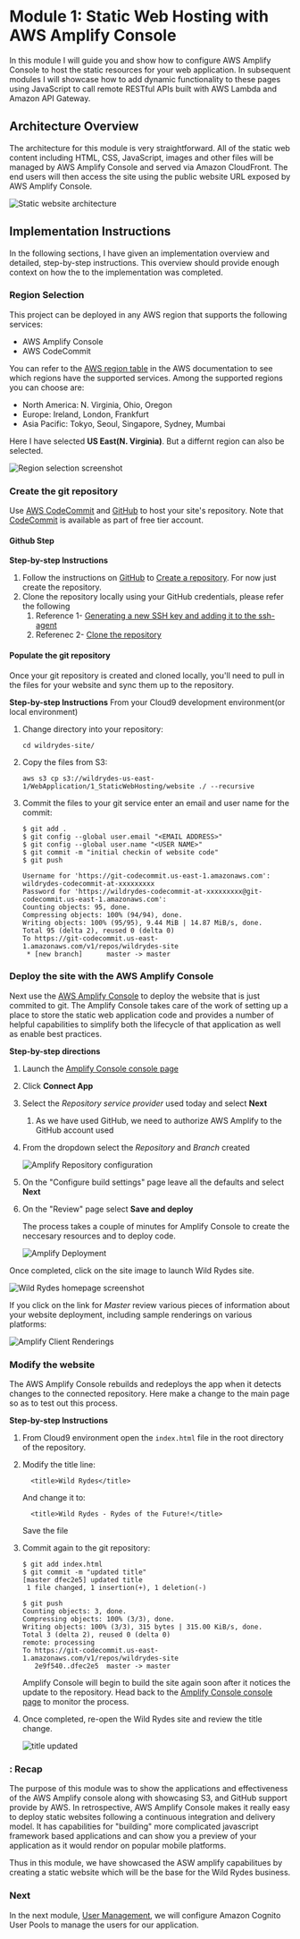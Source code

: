 # Module 1: Static Web Hosting with AWS Amplify Console

In this module I will guide you and show how to configure AWS Amplify Console to host the static resources for your web application. In subsequent modules I will showcase how to add dynamic functionality to these pages using JavaScript to call remote RESTful APIs built with AWS Lambda and Amazon API Gateway.

## Architecture Overview

The architecture for this module is very straightforward. All of the static web content including HTML, CSS, JavaScript, images and other files will be managed by AWS Amplify Console and served via Amazon CloudFront. The end users will then access the site using the public website URL exposed by AWS Amplify Console. 

![Static website architecture](../images/static-website-architecture.png)

## Implementation Instructions

In the following sections, I have given an implementation overview and detailed, step-by-step instructions. This overview should provide enough context on how the to  the implementation was completed.

### Region Selection

This project  can be deployed in any AWS region that supports the following services:

- AWS Amplify Console
- AWS CodeCommit

You can refer to the [AWS region table][region-services] in the AWS documentation to see which regions have the supported services. Among the supported regions you can choose are:
* North America: N. Virginia, Ohio, Oregon
* Europe: Ireland, London, Frankfurt
* Asia Pacific: Tokyo, Seoul, Singapore, Sydney, Mumbai

Here I have selected **US East(N. Virginia)**. But a differnt region can also be selected.

![Region selection screenshot](../images/region-selection.png)

### Create the git repository
Use [AWS CodeCommit][commit] and [GitHub][github] to host your site's repository. Note that [CodeCommit][codecommit-free] is available as part of free tier account.


#### Github Step
**Step-by-step Instructions**
1. Follow the instructions on [GitHub][github] to [Create a repository][create-repo]. For now just create the repository.
1. Clone the repository locally using your GitHub credentials, please refer the following
    1. Reference 1- [Generating a new SSH key and adding it to the ssh-agent][github-new-sshkey]
    1. Referenec 2- [Clone the repository][github-clone]

#### Populate the git repository
Once your git repository is created and cloned locally, you'll need to pull in the files for your website and sync them up to the repository. 

**Step-by-step Instructions**
From your Cloud9 development environment(or local environment)
1. Change directory into your repository:
    ```
    cd wildrydes-site/
    ```
1. Copy the files from S3:
    ```
    aws s3 cp s3://wildrydes-us-east-1/WebApplication/1_StaticWebHosting/website ./ --recursive
    ```
1. Commit the files to your git service  enter an email and user name for the commit:
    ```
    $ git add .
    $ git config --global user.email "<EMAIL ADDRESS>"
    $ git config --global user.name "<USER NAME>"
    $ git commit -m "initial checkin of website code"
    $ git push
    
    Username for 'https://git-codecommit.us-east-1.amazonaws.com': wildrydes-codecommit-at-xxxxxxxxx
    Password for 'https://wildrydes-codecommit-at-xxxxxxxxx@git-codecommit.us-east-1.amazonaws.com': 
    Counting objects: 95, done.
    Compressing objects: 100% (94/94), done.
    Writing objects: 100% (95/95), 9.44 MiB | 14.87 MiB/s, done.
    Total 95 (delta 2), reused 0 (delta 0)
    To https://git-codecommit.us-east-1.amazonaws.com/v1/repos/wildrydes-site
     * [new branch]      master -> master
    ```

### Deploy the site with the AWS Amplify Console
Next use the [AWS Amplify Console][amplify-console] to deploy the website that is just commited to git. The Amplify Console takes care of the work of setting up a place to store the static web application code and provides a number of helpful capabilities to simplify both the lifecycle of that application as well as enable best practices.

**Step-by-step directions**
1. Launch the [Amplify Console console page][amplify-console-console]
1. Click **Connect App**
1. Select the *Repository service provider* used today and select **Next**
    1. As we have used GitHub, we need to authorize AWS Amplify to the GitHub account used
1. From the dropdown select the *Repository* and *Branch* created 
    
    ![Amplify Repository configuration](../images/amplify-console-repository-setup.png)
1. On the "Configure build settings" page leave all the defaults and select **Next**
1. On the "Review" page select **Save and deploy**
    
    The process takes a couple of minutes for Amplify Console to create the neccesary resources and to deploy code.
    
    ![Amplify Deployment](../images/amplify-deploy-status.png)

Once completed, click on the site image to launch Wild Rydes site.

![Wild Rydes homepage screenshot](../images/wildrydes-homepage.png)

If you click on the link for *Master* review various pieces of information about your website deployment, including sample renderings on various platforms:

![Amplify Client Renderings](../images/amplify-renderings.png)

### Modify the website
The AWS Amplify Console rebuilds and redeploys the app when it detects changes to the connected repository. Here make a change to the main page so as to test out this process.

**Step-by-step Instructions**
1. From Cloud9 environment open the ```index.html``` file in the root directory of the repository.
1. Modify the title line:
    ```
      <title>Wild Rydes</title>
    ```
    And change it to:
    ```
      <title>Wild Rydes - Rydes of the Future!</title>
    ```
    Save the file
1. Commit again to the git repository:
    ```
    $ git add index.html 
    $ git commit -m "updated title"
    [master dfec2e5] updated title
     1 file changed, 1 insertion(+), 1 deletion(-)
    
    $ git push
    Counting objects: 3, done.
    Compressing objects: 100% (3/3), done.
    Writing objects: 100% (3/3), 315 bytes | 315.00 KiB/s, done.
    Total 3 (delta 2), reused 0 (delta 0)
    remote: processing 
    To https://git-codecommit.us-east-1.amazonaws.com/v1/repos/wildrydes-site
       2e9f540..dfec2e5  master -> master
   ```
    Amplify Console will begin to build the site again soon after it notices the update to the repository. Head back to the [Amplify Console console page][amplify-console-console] to monitor the process. 

1. Once completed, re-open the Wild Rydes site and review the title change.
    
    ![title updated](../images/title-update.png)

### : Recap

The purpose of this module was to show the applications and effectiveness of the AWS Amplify console along with showcasing S3, and GitHub support provide by AWS.
In retrospective, AWS Amplify Console makes it really easy to deploy static websites following a continuous integration and delivery model. It has capabilities for "building" more complicated javascript framework based applications and can show you a preview of your application as it would rendor on popular mobile platforms.

Thus in this module, we have showcased the ASW amplify capabilitues by creating a static website which will be the base for the Wild Rydes business.

### Next

In the next module, [User Management][user-management], 
we will configure Amazon Cognito User Pools to manage the users for our application.

[setup]: ../0_Setup/
[commit]: https://aws.amazon.com/codecommit
[github]: https://github.com
[iam-console]: https://console.aws.amazon.com/iam/home
[codecommit-free]: https://aws.amazon.com/codecommit/pricing/
[codecommit-console]: https://console.aws.amazon.com/codesuite/codecommit/repositories
[create-repo]: https://help.github.com/en/articles/create-a-repo
[github-new-sshkey]: https://help.github.com/en/articles/generating-a-new-ssh-key-and-adding-it-to-the-ssh-agent
[github-clone]: https://help.github.com/en/articles/cloning-a-repository
[amplify-console]: https://aws.amazon.com/amplify/console/
[amplify-console-console]: https://console.aws.amazon.com/amplify/home
[user-management]: ../2_UserManagement/
[region-services]: https://aws.amazon.com/about-aws/global-infrastructure/regional-product-services/

